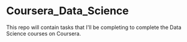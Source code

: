 # Coursera_Data_Science
This repo will contain tasks that I'll be completing to complete the Data Science courses on Coursera. 
